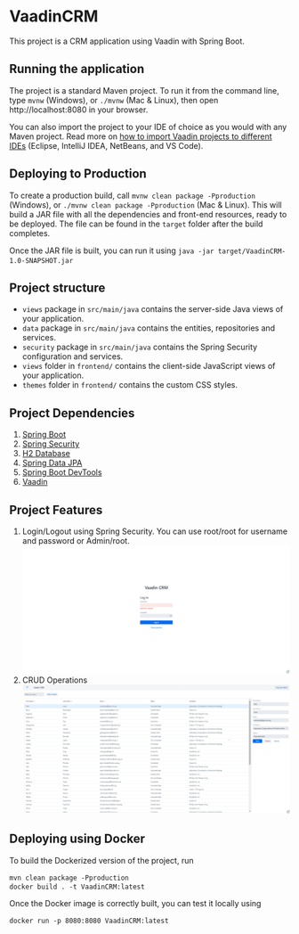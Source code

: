 # VaadinCRM

This project is a CRM application using Vaadin with Spring Boot.

## Running the application

The project is a standard Maven project. To run it from the command line,
type `mvnw` (Windows), or `./mvnw` (Mac & Linux), then open
http://localhost:8080 in your browser.

You can also import the project to your IDE of choice as you would with any
Maven project. Read more on [how to import Vaadin projects to different IDEs](https://vaadin.com/docs/latest/guide/step-by-step/importing) (Eclipse, IntelliJ IDEA, NetBeans, and VS Code).

## Deploying to Production

To create a production build, call `mvnw clean package -Pproduction` (Windows),
or `./mvnw clean package -Pproduction` (Mac & Linux).
This will build a JAR file with all the dependencies and front-end resources,
ready to be deployed. The file can be found in the `target` folder after the build completes.

Once the JAR file is built, you can run it using
`java -jar target/VaadinCRM-1.0-SNAPSHOT.jar`

## Project structure

- `views` package in `src/main/java` contains the server-side Java views of your application.
- `data` package in `src/main/java` contains the entities, repositories and services.
- `security` package in `src/main/java` contains the Spring Security configuration and services.
- `views` folder in `frontend/` contains the client-side JavaScript views of your application.
- `themes` folder in `frontend/` contains the custom CSS styles.

## Project Dependencies
1. [Spring Boot](https://spring.io/projects/spring-boot)
2. [Spring Security](https://spring.io/projects/spring-security)
3. [H2 Database](https://www.h2database.com/html/main.html)
4. [Spring Data JPA](https://spring.io/projects/spring-data-jpa)
5. [Spring Boot DevTools](https://docs.spring.io/spring-boot/docs/2.1.5.RELEASE/reference/html/using-boot-devtools.html)
6. [Vaadin](https://vaadin.com/)

## Project Features
1. Login/Logout using Spring Security. You can use root/root for username and password or Admin/root.
   ![Login with Spring Security](screenshots/Vaadin_login.png)
2. CRUD Operations
   ![CRUD Operations](screenshots/Vaading_crud.png)

## Deploying using Docker

To build the Dockerized version of the project, run

```
mvn clean package -Pproduction
docker build . -t VaadinCRM:latest
```

Once the Docker image is correctly built, you can test it locally using

```
docker run -p 8080:8080 VaadinCRM:latest
```

